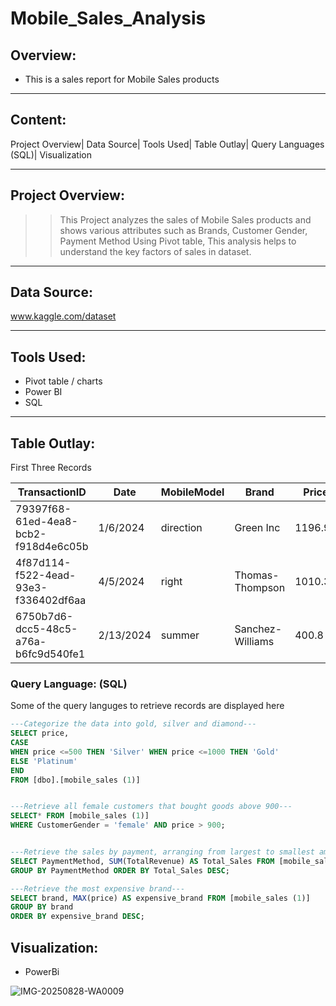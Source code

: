 # Mobile_Sales_Analysis
## Overview:
+ This is a sales report for Mobile Sales products

 ___

 ## Content:
 Project Overview| Data Source| Tools Used| Table Outlay| Query Languages (SQL)| Visualization

___

## Project Overview:
>> This Project analyzes the sales of Mobile Sales products and shows various attributes such as Brands, Customer Gender, Payment Method Using Pivot table, This analysis helps to understand the key factors of sales in dataset.

___

## Data Source:
www.kaggle.com/dataset

___

## Tools Used:
+ Pivot table / charts
+ Power BI
+ SQL

___

## Table Outlay:
First Three Records

|TransactionID|	Date	|MobileModel|	Brand	|Price|	UnitsSold|	TotalRevenue|	CustomerAge|	CustomerGender|	Location	|PaymentMethod|
|------|------|------|------|------|------|------|------|------|------|------|
|79397f68-61ed-4ea8-bcb2-f918d4e6c05b|	1/6/2024|	direction |	Green Inc	|1196.95|	85	|28002.8|	32 |Female|	Port Erik |Online|
|4f87d114-f522-4ead-93e3-f336402df6aa|	4/5/2024	|right|	Thomas-Thompson	|1010.34|	64	|2378.82|	55	|Female|	East Linda	|Credit Card|
|6750b7d6-dcc5-48c5-a76a-b6fc9d540fe1|	2/13/2024|	summer|	Sanchez-Williams	|400.8|	95	|31322.56|	57	|Male|	East Angelicastad	|Online|	

### Query Language: (SQL)
Some of the query languges to retrieve records are displayed here

```SQL
---Categorize the data into gold, silver and diamond---
SELECT price,
CASE
WHEN price <=500 THEN 'Silver' WHEN price <=1000 THEN 'Gold' 
ELSE 'Platinum'
END
FROM [dbo].[mobile_sales (1)]


---Retrieve all female customers that bought goods above 900---
SELECT* FROM [mobile_sales (1)]
WHERE CustomerGender = 'female' AND price > 900;


---Retrieve the sales by payment, arranging from largest to smallest amount---
SELECT PaymentMethod, SUM(TotalRevenue) AS Total_Sales FROM [mobile_sales (1)]
GROUP BY PaymentMethod ORDER BY Total_Sales DESC;

---Retrieve the most expensive brand---
SELECT brand, MAX(price) AS expensive_brand FROM [mobile_sales (1)]
GROUP BY brand
ORDER BY expensive_brand DESC;

```

## Visualization:
+ PowerBi

![IMG-20250828-WA0009](https://github.com/user-attachments/assets/d7aa4ab6-9fb4-4f62-8ac2-1657177bfd34)
